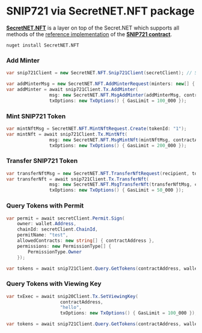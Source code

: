 # SNIP721 via SecretNET.NFT package 
 
[**SecretNET.NFT**](https://github.com/0xxCodemonkey/SecretNET.NFT) is a layer on top of the Secret.NET which supports all methods of the [reference implementation](https://github.com/baedrik/snip721-reference-impl) of the [**SNIP721 contract**](https://docs.scrt.network/secret-network-documentation/development/snips/snip-721-private-non-fungible-tokens-nfts).

`nuget install SecretNET.NFT`

### Add Minter

```csharp
var snip721Client = new SecretNET.NFT.Snip721Client(secretClient); // SecretNET.NFT 

var addMinterMsg = new SecretNET.NFT.AddMinterRequest(minters: new[] { "" });
var addMinter = await snip721Client.Tx.AddMinter(
                msg: new SecretNET.NFT.MsgAddMinter(addMinterMsg, contractAddress, codeHash), 
                txOptions: new TxOptions() { GasLimit = 100_000 });
```    

### Mint SNIP721 Token

```csharp
var mintNftMsg = SecretNET.NFT.MintNftRequest.Create(tokenId: "1");
var mintNft = await snip721Client.Tx.MintNft(
                msg: new SecretNET.NFT.MsgMintNft(mintNftMsg, contractAddress, codeHash), 
                txOptions: new TxOptions() { GasLimit = 200_000 }); 
``` 

### Transfer SNIP721 Token

```csharp
var transferNftMsg = new SecretNET.NFT.TransferNftRequest(recipient, tokenId);
var transferNft = await snip721Client.Tx.TransferNft(
                msg: new SecretNET.NFT.MsgTransferNft(transferNftMsg, contractAddress, codeHash), 
                txOptions: new TxOptions() { GasLimit = 50_000 }); 

```


### Query Tokens with Permit

```csharp
var permit = await secretClient.Permit.Sign(
    owner: wallet.Address,
    chainId: secretClient.ChainId,
    permitName: "test",
    allowedContracts: new string[] { contractAddress },
    permissions: new PermissionType[] {
        PermissionType.Owner
    });

var tokens = await snip721Client.Query.GetTokens(contractAddress, wallet.Address, permit: permit, codeHash: codeHash);

```

### Query Tokens with Viewing Key

```csharp
var txExec = await snip20Client.Tx.SetViewingKey(
                    contractAddress,
                    "hello",
                    txOptions: new TxOptions() { GasLimit = 100_000 });

var tokens = await snip721Client.Query.GetTokens(contractAddress, wallet.Address, viewingKey: "hello", codeHash: codeHash);

```
